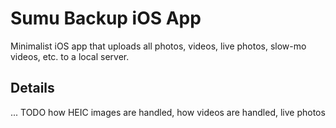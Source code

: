 # Sumu Backup iOS App

Minimalist iOS app that uploads all photos, videos, live photos, slow-mo videos, etc. to a local server.

## Details
... TODO how HEIC images are handled, how videos are handled, live photos
